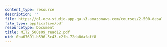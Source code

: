 ```yaml
---
content_type: resource
description: ''
file: https://ol-ocw-studio-app-qa.s3.amazonaws.com/courses/2-500-desalination-and-water-purification-spring-2009/0ba67691b5965c43c2fb72da8dafaff8_MIT2_500s09_read12.pdf
file_type: application/pdf
resourcetype: Document
title: MIT2_500s09_read12.pdf
uid: 0ba67691-b596-5c43-c2fb-72da8dafaff8
---
```

